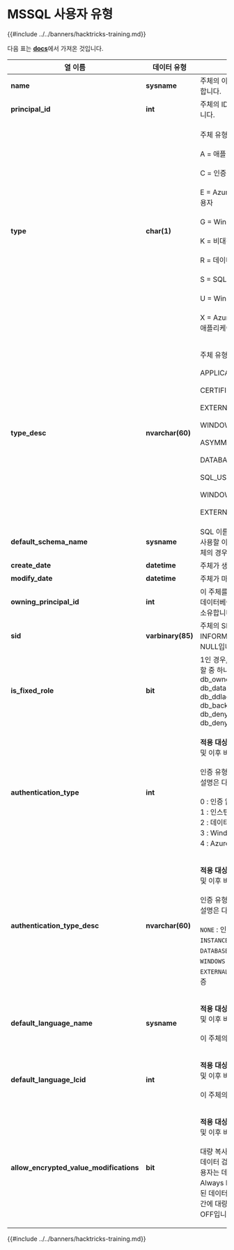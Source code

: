 # MSSQL 사용자 유형

{{#include ../../banners/hacktricks-training.md}}

다음 표는 [**docs**](https://learn.microsoft.com/en-us/sql/relational-databases/system-catalog-views/sys-database-principals-transact-sql?view=sql-server-ver16)에서 가져온 것입니다.

| 열 이름                                 | 데이터 유형       | 설명                                                                                                                                                                                                                                                                                                                                                                                                                                            |
| --------------------------------------- | ----------------- | ------------------------------------------------------------------------------------------------------------------------------------------------------------------------------------------------------------------------------------------------------------------------------------------------------------------------------------------------------------------------------------------------------------------------------------------------------ |
| **name**                                | **sysname**       | 주체의 이름, 데이터베이스 내에서 고유합니다.                                                                                                                                                                                                                                                                                                                                                                                                         |
| **principal_id**                        | **int**           | 주체의 ID, 데이터베이스 내에서 고유합니다.                                                                                                                                                                                                                                                                                                                                                                                                           |
| **type**                                | **char(1)**       | <p>주체 유형:<br><br>A = 애플리케이션 역할<br><br>C = 인증서에 매핑된 사용자<br><br>E = Azure Active Directory의 외부 사용자<br><br>G = Windows 그룹<br><br>K = 비대칭 키에 매핑된 사용자<br><br>R = 데이터베이스 역할<br><br>S = SQL 사용자<br><br>U = Windows 사용자<br><br>X = Azure Active Directory 그룹 또는 애플리케이션의 외부 그룹</p>                                                                                  |
| **type_desc**                           | **nvarchar(60)**  | <p>주체 유형에 대한 설명.<br><br>APPLICATION_ROLE<br><br>CERTIFICATE_MAPPED_USER<br><br>EXTERNAL_USER<br><br>WINDOWS_GROUP<br><br>ASYMMETRIC_KEY_MAPPED_USER<br><br>DATABASE_ROLE<br><br>SQL_USER<br><br>WINDOWS_USER<br><br>EXTERNAL_GROUPS</p>                                                                                                                                                                                               |
| **default_schema_name**                 | **sysname**       | SQL 이름이 스키마를 지정하지 않을 때 사용할 이름. S, U 또는 A 유형이 아닌 주체의 경우 Null입니다.                                                                                                                                                                                                                                                                                                                                                   |
| **create_date**                         | **datetime**      | 주체가 생성된 시간입니다.                                                                                                                                                                                                                                                                                                                                                                                                               |
| **modify_date**                         | **datetime**      | 주체가 마지막으로 수정된 시간입니다.                                                                                                                                                                                                                                                                                                                                                                                                         |
| **owning_principal_id**                 | **int**           | 이 주체를 소유하는 주체의 ID. 모든 고정 데이터베이스 역할은 기본적으로 **dbo**가 소유합니다.                                                                                                                                                                                                                                                                                                                                                |
| **sid**                                 | **varbinary(85)** | 주체의 SID(보안 식별자). SYS 및 INFORMATION SCHEMAS의 경우 NULL입니다.                                                                                                                                                                                                                                                                                                                                                                      |
| **is_fixed_role**                       | **bit**           | 1인 경우, 이 행은 고정 데이터베이스 역할 중 하나에 대한 항목을 나타냅니다: db_owner, db_accessadmin, db_datareader, db_datawriter, db_ddladmin, db_securityadmin, db_backupoperator, db_denydatareader, db_denydatawriter.                                                                                                                                                                                                                                |
| **authentication_type**                 | **int**           | <p><strong>적용 대상</strong>: SQL Server 2012 (11.x) 및 이후 버전.<br><br>인증 유형을 나타냅니다. 가능한 값과 그 설명은 다음과 같습니다.<br><br>0 : 인증 없음<br>1 : 인스턴스 인증<br>2 : 데이터베이스 인증<br>3 : Windows 인증<br>4 : Azure Active Directory 인증</p>                                                                                                        |
| **authentication_type_desc**            | **nvarchar(60)**  | <p><strong>적용 대상</strong>: SQL Server 2012 (11.x) 및 이후 버전.<br><br>인증 유형에 대한 설명. 가능한 값과 그 설명은 다음과 같습니다.<br><br><code>NONE</code> : 인증 없음<br><code>INSTANCE</code> : 인스턴스 인증<br><code>DATABASE</code> : 데이터베이스 인증<br><code>WINDOWS</code> : Windows 인증<br><code>EXTERNAL</code>: Azure Active Directory 인증</p> |
| **default_language_name**               | **sysname**       | <p><strong>적용 대상</strong>: SQL Server 2012 (11.x) 및 이후 버전.<br><br>이 주체의 기본 언어를 나타냅니다.</p>                                                                                                                                                                                                                                                                                                                        |
| **default_language_lcid**               | **int**           | <p><strong>적용 대상</strong>: SQL Server 2012 (11.x) 및 이후 버전.<br><br>이 주체의 기본 LCID를 나타냅니다.</p>                                                                                                                                                                                                                                                                                                                            |
| **allow_encrypted_value_modifications** | **bit**           | <p><strong>적용 대상</strong>: SQL Server 2016 (13.x) 및 이후 버전, SQL Database.<br><br>대량 복사 작업에서 서버의 암호화 메타데이터 검사를 억제합니다. 이를 통해 사용자는 데이터를 복호화하지 않고도 Always Encrypted를 사용하여 암호화된 데이터를 테이블 또는 데이터베이스 간에 대량 복사할 수 있습니다. 기본값은 OFF입니다.</p>                                                                                                                     |

{{#include ../../banners/hacktricks-training.md}}
